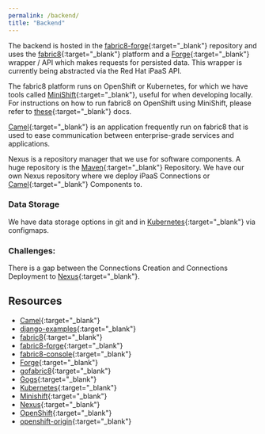 ```yaml
---
permalink: /backend/
title: "Backend"
---
```


The backend is hosted in the [fabric8-forge][]{:target="_blank"} repository and uses the [fabric8][]{:target="_blank"} platform and a 
[Forge][]{:target="_blank"} wrapper / API which makes requests for persisted data. This wrapper is currently being abstracted via the Red Hat iPaaS API.

The fabric8 platform runs on OpenShift or Kubernetes, for which we have tools called [MiniShift][]{:target="_blank"}, useful for when developing locally. For instructions on how to run fabric8 on OpenShift using MiniShift, please 
refer to [these](https://fabric8.io/guide/getStarted/minishift.html){:target="_blank"} docs.

[Camel][]{:target="_blank"} is an application frequently run on fabric8 that is used to ease communication between enterprise-grade services and applications.

Nexus is a repository manager that we use for software components. A huge repository is the [Maven][]{:target="_blank"} Repository. We have our own Nexus repository where we deploy iPaaS Connections or [Camel][]{:target="_blank"} Components to.

### Data Storage
We have data storage options in git and in [Kubernetes][]{:target="_blank"} via configmaps.

### Challenges:
There is a gap between the Connections Creation and Connections Deployment to [Nexus][]{:target="_blank"}.

## Resources
- [Camel][]{:target="_blank"}
- [django-examples][]{:target="_blank"}
- [fabric8][]{:target="_blank"}
- [fabric8-forge][]{:target="_blank"}
- [fabric8-console][]{:target="_blank"}
- [Forge][]{:target="_blank"}
- [gofabric8][]{:target="_blank"}
- [Gogs][]{:target="_blank"}
- [Kubernetes][]{:target="_blank"}
- [Minishift][]{:target="_blank"}
- [Nexus][]{:target="_blank"}
- [OpenShift][]{:target="_blank"}
- [openshift-origin][]{:target="_blank"}


[Camel]: http://camel.apache.org
[django-examples]: https://github.com/fabric8io/django-examples
[fabric8]: https://fabric8.io/
[fabric8-console]: https://github.com/fabric8io/fabric8-console
[fabric8-forge]: https://github.com/fabric8io/fabric8-forge
[fabric8-forge-web]: https://github.com/fabric8io/fabric8-forge/tree/master/fabric8-forge-web
[Forge]: https://forge.jboss.org/
[Fuse]: http://developers.redhat.com/products/fuse/overview/
[gofabric8]: https://github.com/fabric8io/gofabric8
[Gogs]: https://gogs.io/
[hawtio-kubernetes]: https://github.com/hawtio/hawtio-kubernetes
[hawtio-kubernetes-api]: https://github.com/hawtio/hawtio-kubernetes-api
[Kubernetes]: http://kubernetes.io/
[Maven]: https://maven.apache.org/
[MiniShift]: https://github.com/MiniShift/minishift
[Nexus]: https://www.sonatype.com/nexus-repository-sonatype
[OpenShift]: https://www.openshift.com
[openshift-origin]: https://github.com/openshift/origin


